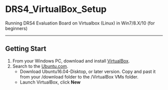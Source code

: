 # DRS4_VirtualBox_Setup
Running DRS4 Evaluation Board on Virtualbox (Linux) in Win7/8.X/10 (for beginners)
***
## Getting Start
1. From your Windows PC, download and install [VirtualBox](https://www.virtualbox.org/wiki/Downloads).
2. Search to the [Ubuntu.com](https://www.ubuntu.com/download/alternative-downloads). 
   + Download Ubuntu16.04-Disktop, or later version. Copy and past it from your /download folder to the /VirtualBox VMs folder.
   + Launch VirtualBox, click <b>New</b>
